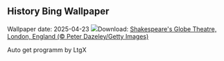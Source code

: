 ## History Bing Wallpaper
Wallpaper date: 2025-04-23
![](https://www.bing.com/th?id=OHR.GlobeTheatre_EN-IN1029114608_UHD.jpg&w=1000)Download: [Shakespeare's Globe Theatre, London, England (© Peter Dazeley/Getty Images)](https://www.bing.com/th?id=OHR.GlobeTheatre_EN-IN1029114608_UHD.jpg)

Auto get programm by LtgX
